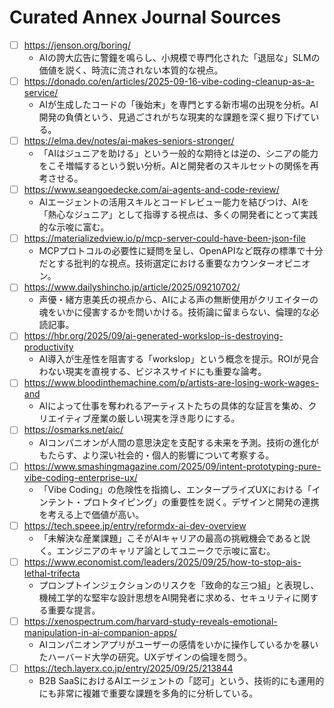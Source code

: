 # Curated Annex Journal Sources

- [ ] https://jenson.org/boring/
  - AIの誇大広告に警鐘を鳴らし、小規模で専門化された「退屈な」SLMの価値を説く、時流に流されない本質的な視点。
- [ ] https://donado.co/en/articles/2025-09-16-vibe-coding-cleanup-as-a-service/
  - AIが生成したコードの「後始末」を専門とする新市場の出現を分析。AI開発の負債という、見過ごされがちな現実的な課題を深く掘り下げている。
- [ ] https://elma.dev/notes/ai-makes-seniors-stronger/
  - 「AIはジュニアを助ける」という一般的な期待とは逆の、シニアの能力をこそ増幅するという鋭い分析。AIと開発者のスキルセットの関係を再考させる。
- [ ] https://www.seangoedecke.com/ai-agents-and-code-review/
  - AIエージェントの活用スキルとコードレビュー能力を結びつけ、AIを「熱心なジュニア」として指導する視点は、多くの開発者にとって実践的な示唆に富む。
- [ ] https://materializedview.io/p/mcp-server-could-have-been-json-file
  - MCPプロトコルの必要性に疑問を呈し、OpenAPIなど既存の標準で十分だとする批判的な視点。技術選定における重要なカウンターオピニオン。
- [ ] https://www.dailyshincho.jp/article/2025/09210702/
  - 声優・緒方恵美氏の視点から、AIによる声の無断使用がクリエイターの魂をいかに侵害するかを問いかける。技術論に留まらない、倫理的な必読記事。
- [ ] https://hbr.org/2025/09/ai-generated-workslop-is-destroying-productivity
  - AI導入が生産性を阻害する「workslop」という概念を提示。ROIが見合わない現実を直視する、ビジネスサイドにも重要な論考。
- [ ] https://www.bloodinthemachine.com/p/artists-are-losing-work-wages-and
  - AIによって仕事を奪われるアーティストたちの具体的な証言を集め、クリエイティブ産業の厳しい現実を浮き彫りにする。
- [ ] https://osmarks.net/aic/
  - AIコンパニオンが人間の意思決定を支配する未来を予測。技術の進化がもたらす、より深い社会的・個人的影響について考察する。
- [ ] https://www.smashingmagazine.com/2025/09/intent-prototyping-pure-vibe-coding-enterprise-ux/
  - 「Vibe Coding」の危険性を指摘し、エンタープライズUXにおける「インテント・プロトタイピング」の重要性を説く。デザインと開発の連携を考える上で価値が高い。
- [ ] https://tech.speee.jp/entry/reformdx-ai-dev-overview
  - 「未解決な産業課題」こそがAIキャリアの最高の挑戦機会であると説く。エンジニアのキャリア論としてユニークで示唆に富む。
- [ ] https://www.economist.com/leaders/2025/09/25/how-to-stop-ais-lethal-trifecta
  - プロンプトインジェクションのリスクを「致命的な三つ組」と表現し、機械工学的な堅牢な設計思想をAI開発者に求める、セキュリティに関する重要な提言。
- [ ] https://xenospectrum.com/harvard-study-reveals-emotional-manipulation-in-ai-companion-apps/
  - AIコンパニオンアプリがユーザーの感情をいかに操作しているかを暴いたハーバード大学の研究。UXデザインの倫理を問う。
- [ ] https://tech.layerx.co.jp/entry/2025/09/25/213844
  - B2B SaaSにおけるAIエージェントの「認可」という、技術的にも運用的にも非常に複雑で重要な課題を多角的に分析している。